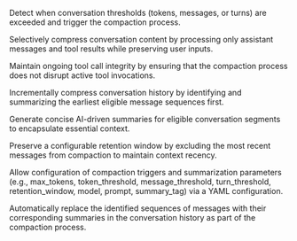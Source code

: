 Detect when conversation thresholds (tokens, messages, or turns) are exceeded and trigger the compaction process.

Selectively compress conversation content by processing only assistant messages and tool results while preserving user inputs.

Maintain ongoing tool call integrity by ensuring that the compaction process does not disrupt active tool invocations.

Incrementally compress conversation history by identifying and summarizing the earliest eligible message sequences first.

Generate concise AI-driven summaries for eligible conversation segments to encapsulate essential context.

Preserve a configurable retention window by excluding the most recent messages from compaction to maintain context recency.

Allow configuration of compaction triggers and summarization parameters (e.g., max_tokens, token_threshold, message_threshold, turn_threshold, retention_window, model, prompt, summary_tag) via a YAML configuration.

Automatically replace the identified sequences of messages with their corresponding summaries in the conversation history as part of the compaction process.